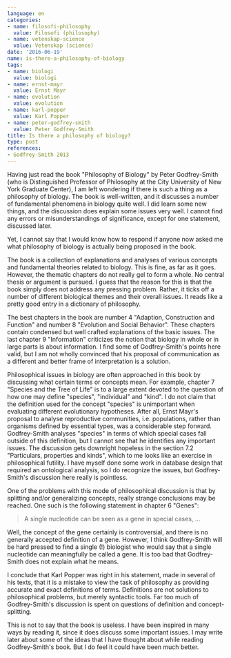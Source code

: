 ```yaml
---
language: en
categories:
- name: filosofi-philosophy
  value: Filosofi (philosophy)
- name: vetenskap-science
  value: Vetenskap (science)
date: '2016-06-19'
name: is-there-a-philosophy-of-biology
tags:
- name: biologi
  value: biologi
- name: ernst-mayr
  value: Ernst Mayr
- name: evolution
  value: evolution
- name: karl-popper
  value: Karl Popper
- name: peter-godfrey-smith
  value: Peter Godfrey-Smith
title: Is there a philosophy of biology?
type: post
references:
- Godfrey-Smith 2013
---
```

Having just read the book "Philosophy of Biology" by Peter Godfrey-Smith (who is Distinguished Professor of Philosophy at the City University of New York Graduate Center), I am left wondering if there is such a thing as a philosophy of biology. The book is well-written, and it discusses a number of fundamental phenomena in biology quite well. I did learn some new things, and the discussion does explain some issues very well. I cannot find any errors or misunderstandings of significance, except for one statement, discussed later.

Yet, I cannot say that I would know how to respond if anyone now asked me what philosophy of biology is actually being proposed in the book.

The book is a collection of explanations and analyses of various concepts and fundamental theories related to biology. This is fine, as far as it goes. However, the thematic chapters do not really gel to form a whole. No central thesis or argument is pursued. I guess that the reason for this is that the book simply does not address any pressing problem. Rather, it ticks off a number of different biological themes and their overall issues. It reads like a pretty good entry in a dictionary of philosophy.

The best chapters in the book are number 4 "Adaption, Construction and Function" and number 8 "Evolution and Social Behavior". These chapters contain condensed but well crafted explanations of the basic issues. The last chapter 9 "Information" criticizes the notion that biology in whole or in large parts is about information. I find some of Godfrey-Smith's points here valid, but I am not wholly convinced that his proposal of communication as a different and better frame of interpretation is a solution. 

Philosophical issues in biology are often approached in this book by discussing what certain terms or concepts mean. For example, chapter 7 "Species and the Tree of Life" is to a large extent devoted to the question of how one may define "species", "individual" and "kind". I do not claim that the definition used for the concept "species" is unimportant when evaluating different evolutionary hypotheses. After all, Ernst Mayr's proposal to analyse reproductive communities, i.e. populations, rather than organisms defined by essential types, was a considerable step forward. Godfrey-Smith analyses "species" in terms of which special cases fall outside of this definition, but I cannot see that he identifies any important issues. The discussion gets downright hopeless in the section 7.2 "Particulars, properties and kinds", which to me looks like an exercise in philosophical futility. I have myself done some work in database design that required an ontological analysis, so I do recognize the issues, but Godfrey-Smith's discussion here really is pointless.

One of the problems with this mode of philosophical discussion is that by splitting and/or generalizing concepts, really strange conclusions may be reached. One such is the following statement in chapter 6 "Genes":

> A single nucleotide can be seen as a gene in special cases, ...

Well, the concept of the gene certainly is controversial, and there is no generally accepted definition of a gene. However, I think Godfrey-Smith will be hard pressed to find a single (!) biologist who would say that a single nucleotide can meaningfully be called a gene. It is too bad that Godfrey-Smith does not explain what he means.

I conclude that Karl Popper was right in his statement, made in several of his texts, that it is a mistake to view the task of philosophy as providing accurate and exact definitions of terms. Definitions are not solutions to philosophical problems, but merely syntactic tools. Far too much of Godfrey-Smith's discussion is spent on questions of definition and concept-splitting.

This is not to say that the book is useless. I have been inspired in many ways by reading it, since it does discuss some important issues. I may write later about some of the ideas that I have thought about while reading Godfrey-Smith's book. But I do feel it could have been much better.
